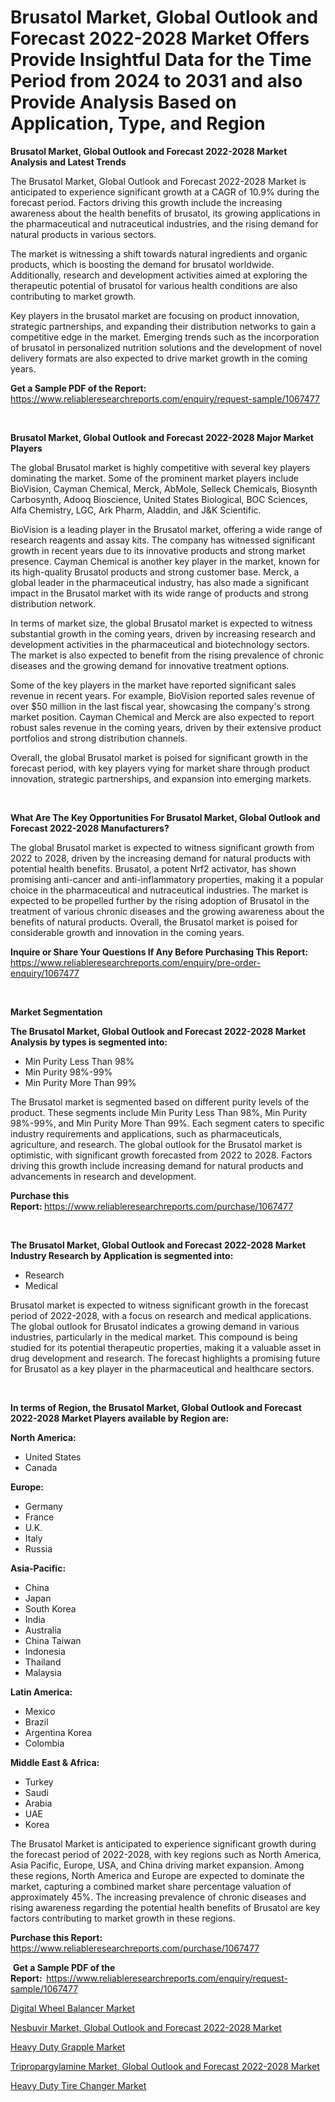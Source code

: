 <p><h1>Brusatol Market, Global Outlook and Forecast 2022-2028 Market Offers Provide Insightful Data for the Time Period from 2024 to 2031 and also Provide Analysis Based on Application, Type, and Region</h1></p><p><strong>Brusatol Market, Global Outlook and Forecast 2022-2028 Market Analysis and Latest Trends</strong></p>
<p><p>The Brusatol Market, Global Outlook and Forecast 2022-2028 Market is anticipated to experience significant growth at a CAGR of 10.9% during the forecast period. Factors driving this growth include the increasing awareness about the health benefits of brusatol, its growing applications in the pharmaceutical and nutraceutical industries, and the rising demand for natural products in various sectors.</p><p>The market is witnessing a shift towards natural ingredients and organic products, which is boosting the demand for brusatol worldwide. Additionally, research and development activities aimed at exploring the therapeutic potential of brusatol for various health conditions are also contributing to market growth.</p><p>Key players in the brusatol market are focusing on product innovation, strategic partnerships, and expanding their distribution networks to gain a competitive edge in the market. Emerging trends such as the incorporation of brusatol in personalized nutrition solutions and the development of novel delivery formats are also expected to drive market growth in the coming years.</p></p>
<p><strong>Get a Sample PDF of the Report:&nbsp;</strong> <a href="https://www.reliableresearchreports.com/enquiry/request-sample/1067477">https://www.reliableresearchreports.com/enquiry/request-sample/1067477</a></p>
<p>&nbsp;</p>
<p><strong>Brusatol Market, Global Outlook and Forecast 2022-2028 Major Market Players</strong></p>
<p><p>The global Brusatol market is highly competitive with several key players dominating the market. Some of the prominent market players include BioVision, Cayman Chemical, Merck, AbMole, Selleck Chemicals, Biosynth Carbosynth, Adooq Bioscience, United States Biological, BOC Sciences, Alfa Chemistry, LGC, Ark Pharm, Aladdin, and J&K Scientific.</p><p>BioVision is a leading player in the Brusatol market, offering a wide range of research reagents and assay kits. The company has witnessed significant growth in recent years due to its innovative products and strong market presence. Cayman Chemical is another key player in the market, known for its high-quality Brusatol products and strong customer base. Merck, a global leader in the pharmaceutical industry, has also made a significant impact in the Brusatol market with its wide range of products and strong distribution network.</p><p>In terms of market size, the global Brusatol market is expected to witness substantial growth in the coming years, driven by increasing research and development activities in the pharmaceutical and biotechnology sectors. The market is also expected to benefit from the rising prevalence of chronic diseases and the growing demand for innovative treatment options.</p><p>Some of the key players in the market have reported significant sales revenue in recent years. For example, BioVision reported sales revenue of over $50 million in the last fiscal year, showcasing the company's strong market position. Cayman Chemical and Merck are also expected to report robust sales revenue in the coming years, driven by their extensive product portfolios and strong distribution channels.</p><p>Overall, the global Brusatol market is poised for significant growth in the forecast period, with key players vying for market share through product innovation, strategic partnerships, and expansion into emerging markets.</p></p>
<p>&nbsp;</p>
<p><strong>What Are The Key Opportunities For Brusatol Market, Global Outlook and Forecast 2022-2028 Manufacturers?</strong></p>
<p><p>The global Brusatol market is expected to witness significant growth from 2022 to 2028, driven by the increasing demand for natural products with potential health benefits. Brusatol, a potent Nrf2 activator, has shown promising anti-cancer and anti-inflammatory properties, making it a popular choice in the pharmaceutical and nutraceutical industries. The market is expected to be propelled further by the rising adoption of Brusatol in the treatment of various chronic diseases and the growing awareness about the benefits of natural products. Overall, the Brusatol market is poised for considerable growth and innovation in the coming years.</p></p>
<p><strong>Inquire or Share Your Questions If Any Before Purchasing This Report:</strong> <a href="https://www.reliableresearchreports.com/enquiry/pre-order-enquiry/1067477">https://www.reliableresearchreports.com/enquiry/pre-order-enquiry/1067477</a></p>
<p>&nbsp;</p>
<p><strong>Market Segmentation</strong></p>
<p><strong>The Brusatol Market, Global Outlook and Forecast 2022-2028 Market Analysis by types is segmented into:</strong></p>
<p><ul><li>Min Purity Less Than 98%</li><li>Min Purity 98%-99%</li><li>Min Purity More Than 99%</li></ul></p>
<p><p>The Brusatol market is segmented based on different purity levels of the product. These segments include Min Purity Less Than 98%, Min Purity 98%-99%, and Min Purity More Than 99%. Each segment caters to specific industry requirements and applications, such as pharmaceuticals, agriculture, and research. The global outlook for the Brusatol market is optimistic, with significant growth forecasted from 2022 to 2028. Factors driving this growth include increasing demand for natural products and advancements in research and development.</p></p>
<p><strong>Purchase this Report:&nbsp;</strong><a href="https://www.reliableresearchreports.com/purchase/1067477">https://www.reliableresearchreports.com/purchase/1067477</a></p>
<p>&nbsp;</p>
<p><strong>The Brusatol Market, Global Outlook and Forecast 2022-2028 Market Industry Research by Application is segmented into:</strong></p>
<p><ul><li>Research</li><li>Medical</li></ul></p>
<p><p>Brusatol market is expected to witness significant growth in the forecast period of 2022-2028, with a focus on research and medical applications. The global outlook for Brusatol indicates a growing demand in various industries, particularly in the medical market. This compound is being studied for its potential therapeutic properties, making it a valuable asset in drug development and research. The forecast highlights a promising future for Brusatol as a key player in the pharmaceutical and healthcare sectors.</p></p>
<p>&nbsp;</p>
<p><strong>In terms of Region, the Brusatol Market, Global Outlook and Forecast 2022-2028 Market Players available by Region are:</strong></p>
<p>
    <p> <strong> North America: </strong>
        <ul>
            <li>United States</li>
            <li>Canada</li>
        </ul>
        </p> 
    <p> <strong> Europe: </strong>
        <ul>
            <li>Germany</li>
            <li>France</li>
            <li>U.K.</li>
            <li>Italy</li>
            <li>Russia</li>
        </ul>
        </p> 
    <p> <strong> Asia-Pacific: </strong>
        <ul>
            <li>China</li>
            <li>Japan</li>
            <li>South Korea</li>
            <li>India</li>
            <li>Australia</li>
            <li>China Taiwan</li>
            <li>Indonesia</li>
            <li>Thailand</li>
            <li>Malaysia</li>
        </ul>
        </p> 
    <p> <strong> Latin America: </strong>
        <ul>
            <li>Mexico</li>
            <li>Brazil</li>
            <li>Argentina Korea</li>
            <li>Colombia</li>
        </ul>
        </p> 
    <p> <strong> Middle East & Africa: </strong>
        <ul>
            <li>Turkey</li>
            <li>Saudi</li>
            <li>Arabia</li>
            <li>UAE</li>
            <li>Korea</li>
        </ul>
    </p>
    </p>
<p><p>The Brusatol Market is anticipated to experience significant growth during the forecast period of 2022-2028, with key regions such as North America, Asia Pacific, Europe, USA, and China driving market expansion. Among these regions, North America and Europe are expected to dominate the market, capturing a combined market share percentage valuation of approximately 45%. The increasing prevalence of chronic diseases and rising awareness regarding the potential health benefits of Brusatol are key factors contributing to market growth in these regions.</p></p>
<p><strong>Purchase this Report: </strong><a href="https://www.reliableresearchreports.com/purchase/1067477">https://www.reliableresearchreports.com/purchase/1067477</a></p>
<p>&nbsp;<strong>Get a Sample PDF of the Report:&nbsp;&nbsp;</strong><a href="https://www.reliableresearchreports.com/enquiry/request-sample/1067477">https://www.reliableresearchreports.com/enquiry/request-sample/1067477</a></p>
<p><strong></strong></p>
<p><p><a href="https://medium.com/@elzaziemann1943/digital-wheel-balancer-market-size-market-outlook-and-market-forecast-2024-to-2031-b7b870e78fe7">Digital Wheel Balancer Market</a></p><p><a href="https://github.com/singletonthaxterkelliehr2df/Market-Research-Report-List-1/blob/main/nesbuvir-market-global-outlook-and-forecast-2022-2028-market.md">Nesbuvir Market, Global Outlook and Forecast 2022-2028 Market</a></p><p><a href="https://medium.com/@vallieemard78/heavy-duty-grapple-market-insight-market-trends-growth-forecasted-from-2024-to-2031-292a33aac5e3">Heavy Duty Grapple Market</a></p><p><a href="https://github.com/kufem1/Market-Research-Report-List-1/blob/main/tripropargylamine-market-global-outlook-and-forecast-2022-2028-market.md">Tripropargylamine Market, Global Outlook and Forecast 2022-2028 Market</a></p><p><a href="https://medium.com/@elzaziemann1943/heavy-duty-tire-changer-market-size-cagr-trends-2024-2030-2316e08b599f">Heavy Duty Tire Changer Market</a></p></p>